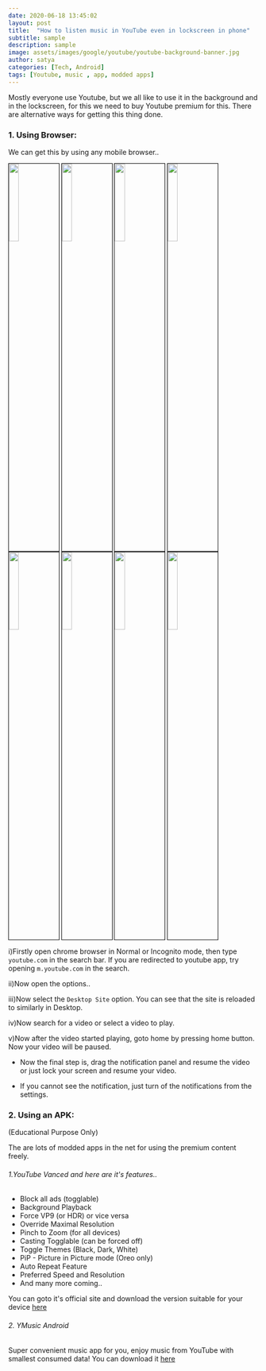 ```yaml
---
date: 2020-06-18 13:45:02
layout: post
title:  "How to listen music in YouTube even in lockscreen in phone"
subtitle: sample
description: sample
image: assets/images/google/youtube/youtube-background-banner.jpg
author: satya
categories: [Tech, Android]
tags: [Youtube, music , app, modded apps]
---
```

Mostly everyone use Youtube, but we all like to use it in the background and in the lockscreen, for this we need to buy Youtube premium for this. There are alternative ways for getting this thing done.
### 1. Using Browser:
We can get this by using any mobile browser..

<a href="{{site.baseurl}}/assets/images/google/youtube/youtube-background-1.jpg" data-lightbox="image-1" data-title="Open chrome and open youtube.com"><img width="20%" src="{{site.baseurl}}/assets/images/google/youtube/youtube-background-1.jpg" style = "border:1.5px solid black;" ></a>
<a href="{{site.baseurl}}/assets/images/google/youtube/youtube-background-2.jpg" data-lightbox="image-1" data-title="Click options"><img width="20%" src="{{site.baseurl}}/assets/images/google/youtube/youtube-background-2.jpg" style = "border:1.5px solid black;" ></a>
<a href="{{site.baseurl}}/assets/images/google/youtube/youtube-background-3.jpg" data-lightbox="image-1" data-title="Enable Desktop Site"><img width="20%" src="{{site.baseurl}}/assets/images/google/youtube/youtube-background-3.jpg" style = "border:1.5px solid black;" ></a>
<a href="{{site.baseurl}}/assets/images/google/youtube/youtube-background-4.jpg" data-lightbox="image-1" data-title="Open a video to play"><img width="20%" src="{{site.baseurl}}/assets/images/google/youtube/youtube-background-4.jpg" style = "border:1.5px solid black;" ></a>
<a href="{{site.baseurl}}/assets/images/google/youtube/youtube-background-5.jpg" data-lightbox="image-1" data-title="Press home button to get chrome to background"><img width="20%" src="{{site.baseurl}}/assets/images/google/youtube/youtube-background-5.jpg" style = "border:1.5px solid black;" ></a>
<a href="{{site.baseurl}}/assets/images/google/youtube/youtube-background-6.jpg" data-lightbox="image-1" data-title="Can resume using notification panel"><img width="20%" src="{{site.baseurl}}/assets/images/google/youtube/youtube-background-6.jpg" style = "border:1.5px solid black;" ></a>
<a href="{{site.baseurl}}/assets/images/google/youtube/youtube-background-7.jpg" data-lightbox="image-1" data-title="Can use it in lock screen"><img width="20%" src="{{site.baseurl}}/assets/images/google/youtube/youtube-background-7.jpg" style = "border:1.5px solid black;" ></a>
<a href="{{site.baseurl}}/assets/images/google/youtube/youtube-background-8.jpg" data-lightbox="image-1" data-title="If you cannot see notification, turn it on.."><img width="20%" src="{{site.baseurl}}/assets/images/google/youtube/youtube-background-8.jpg" style = "border:1.5px solid black;" ></a>

i)Firstly open chrome browser in Normal or Incognito mode, then type `youtube.com` in the search bar. If you are redirected to youtube app, try opening `m.youtube.com` in the search.

ii)Now open the options..

iii)Now select the `Desktop Site` option.
You can see that the site is reloaded to similarly in Desktop.

iv)Now search for a video or select a video to play.
 
v)Now after the video started playing, goto home by pressing home button. Now your video will be paused.

+ Now the final step is, drag the notification panel and resume the video or just lock your screen and resume your video.

- If you cannot see the notification, just turn of the notifications from the settings.


### 2. Using an APK:
(Educational Purpose Only)

The are lots of modded apps in the net for using the premium content freely.

###### 1.YouTube Vanced and here are it's features..

- Block all ads (togglable)
- Background Playback
- Force VP9 (or HDR) or vice versa
- Override Maximal Resolution
- Pinch to Zoom (for all devices)
- Casting Togglable (can be forced off)
- Toggle Themes (Black, Dark, White)
- PiP - Picture in Picture mode (Oreo only)
- Auto Repeat Feature
- Preferred Speed and Resolution
- And many more coming..

You can goto it's official site and download the version suitable for your device [here](https://youtubevanced.com/)

###### 2. YMusic Android

Super convenient music app for you, enjoy music from YouTube with smallest consumed data!
You can download it [here](https://ymusic.io/)